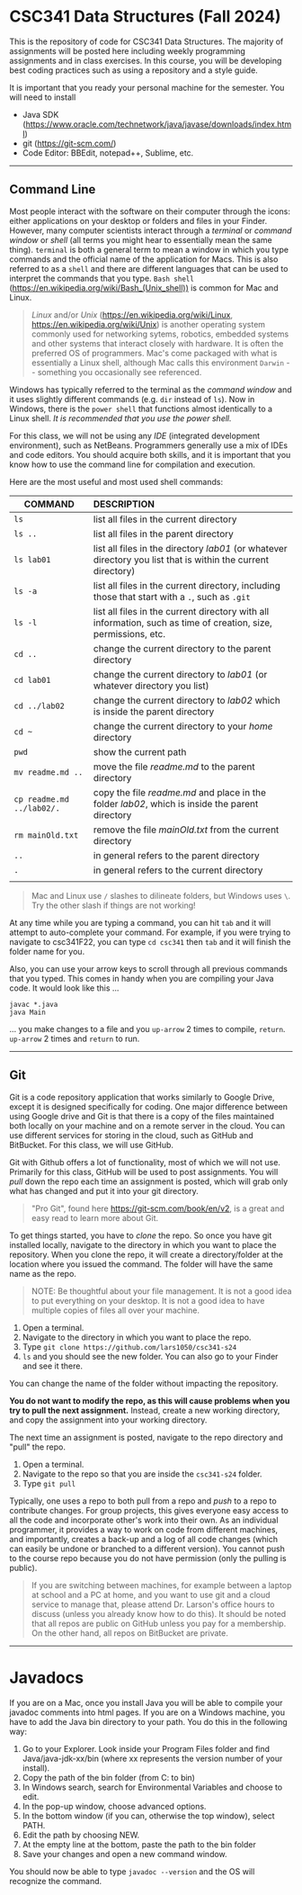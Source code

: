# CSC341 Data Structures (Fall 2024)

This is the repository of code for CSC341 Data Structures. The majority of assignments
will be posted here including weekly programming assignments and in class exercises. In this course, you
will be developing best coding practices such as using a repository and a style guide.

It is important that you ready your personal machine for the semester. You will need to install
- Java SDK (https://www.oracle.com/technetwork/java/javase/downloads/index.html)
- git (https://git-scm.com/)
- Code Editor: BBEdit, notepad++, Sublime, etc.

<hr>

## Command Line

Most people interact with the software on their computer through the icons: either applications on your desktop
or folders and files in your Finder. However, many computer scientists interact through a _terminal_ or
_command window_ or _shell_ (all terms you might hear to essentially mean the same thing). 
`terminal` is both a general term to mean a window in which you type commands and the official name of the application for Macs. This is also referred to as a `shell` and there are different languages that can be used to interpret
the commands that you type. `Bash shell` (https://en.wikipedia.org/wiki/Bash_(Unix_shell)) is common for Mac and Linux. 

> _Linux_ and/or _Unix_ (https://en.wikipedia.org/wiki/Linux, https://en.wikipedia.org/wiki/Unix) 
is another operating system commonly used for networking sytems, robotics, embedded systems 
and other systems that interact closely with hardware. It is often the preferred OS of programmers. Mac's come packaged with 
what is essentially a Linux shell, although Mac calls this environment `Darwin` -- something you occasionally see referenced.

Windows has typically referred to the terminal as the _command window_ and it uses slightly different commands (e.g. `dir` instead of `ls`). Now in Windows, 
there is the `power shell` that functions almost identically to a Linux shell. *It is recommended that you use the power shell.*

For this class, we will not be using any _IDE_ (integrated development environment), such as NetBeans. 
Programmers generally use a mix of IDEs and code editors. You should acquire both skills, and it is important that you
know how to use the command line for compilation and execution.

Here are the most useful and most used shell commands:

|    COMMAND        |     DESCRIPTION      |
| --------------|:-----------------------------------------------|
| `ls` | list all files in the current directory |
| `ls ..` | list all files in the parent directory
| `ls lab01` | list all files in the directory _lab01_ (or whatever directory you list that is within the current directory) |
| `ls -a` | list all files in the current directory, including those that start with a `.`, such as `.git`
| `ls -l` | list all files in the current directory with all information, such as time of creation, size,  permissions, etc. |
| `cd ..` | change the current directory to the parent directory |
| `cd lab01` | change the current directory to _lab01_ (or whatever directory you list) |
| `cd ../lab02` | change the current directory to _lab02_ which is inside the parent directory |
| `cd ~` | change the current directory to your _home_ directory |
| `pwd` | show the current path |
| `mv readme.md ..` | move the file _readme.md_ to the parent directory |
| `cp readme.md ../lab02/.` | copy the file _readme.md_ and place in the folder _lab02_, which is inside the parent directory |
| `rm mainOld.txt` | remove the file _mainOld.txt_ from the current directory |
| `..` | in general refers to the parent directory |
| `.` | in general refers to the current directory |
|    |   |

> Mac and Linux use `/` slashes to dilineate folders, but Windows uses `\`. Try the other slash if things are not working!

At any time while you are typing a command, you can hit `tab` and it will attempt to auto-complete your command.
For example, if you were trying to navigate to csc341F22, you can type `cd csc341` then `tab` and it will finish the
folder name for you.

Also, you can use your arrow keys to scroll through all previous commands that you typed. This comes in 
handy when you are compiling your Java code. It would look like this ...

```
javac *.java
java Main
```

... you make changes to a file and you `up-arrow` 2 times to compile, `return`. `up-arrow` 2 times and `return` to run.

<hr>

## Git

Git is a code repository application that works similarly to Google Drive, except it is designed specifically for coding.
One major difference between using Google drive and Git is that there is a copy of the files maintained both
locally on your machine and on a remote server in the cloud. You can use different services for storing in the cloud, 
such as GitHub and BitBucket. For this class, we will use GitHub.

Git with Github offers a lot of functionality, most of which we will not use. Primarily for this class, GitHub will be used to 
post assignments. You will _pull_ down the repo each time an assignment is posted, which will grab only
what has changed and put it into your git directory.

> "Pro Git", found here https://git-scm.com/book/en/v2, is a great and easy read to learn more about Git.

To get things started, you have to _clone_ the repo. So once you have git installed locally, navigate to the directory
in which you want to place the repository. When you clone the repo, it will create a directory/folder at the location where you issued the command. 
The folder will have the same name as the repo. 

> NOTE: Be thoughtful about your file management. It is not a good idea to put everything on your desktop. It is not
a good idea to have multiple copies of files all over your machine.

1. Open a terminal.
2. Navigate to the directory in which you want to place the repo.
3. Type `git clone https://github.com/lars1050/csc341-s24`
4. `ls` and you should see the new folder. You can also go to your Finder and see it there.

You can change the name of the folder without impacting the repository.

**You do not want to modify the repo, as this will cause problems when you try to pull the next assignment.**
Instead, create a new working directory, and copy the assignment into your working directory.

The next time an assignment is posted, navigate to the repo directory and "pull" the repo.

1. Open a terminal.
2. Navigate to the repo so that you are inside the `csc341-s24` folder.
3. Type `git pull`

Typically, one uses a repo to both pull from a repo and _push_ to a repo to contribute changes. For group
projects, this gives everyone easy access to all the code and incorporate other's work into their own.
As an individual programmer, it provides a way to work on code from different machines, and importantly,
creates a back-up and a log of all code changes (which can easily be undone or branched to a different version).
You cannot push to the course repo because you do not have permission (only the pulling is public).

> If you are switching between machines, for example between a laptop at school and a PC at home, and you 
want to use git and a cloud service to manage that, please attend Dr. Larson's office hours to discuss
(unless you already know how to do this). It should be noted that all repos are public on GitHub
unless you pay for a membership. On the other hand, all repos on BitBucket are private.

<hr>

# Javadocs

If you are on a Mac, once you install Java you will be able to compile your javadoc comments into html pages.
If you are on a Windows machine, you have to add the Java bin directory to your path. You do this in the following way:

1. Go to your Explorer. Look inside your Program Files folder and find Java/java-jdk-xx/bin (where xx represents the version number of your install).
2. Copy the path of the bin folder (from C: to bin)
3. In Windows search, search for Environmental Variables and choose to edit.
4. In the pop-up window, choose advanced options.
5. In the bottom window (if you can, otherwise the top window), select PATH.
6. Edit the path by choosing NEW.
7. At the empty line at the bottom, paste the path to the bin folder
8. Save your changes and open a new command window.

You should now be able to type `javadoc --version` and the OS will recognize the command.





